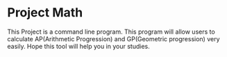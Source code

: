 # Project Math

This Project is a command line program. This program will allow users to calculate AP(Arithmetic Progression) and GP(Geometric progression) very easily.
Hope this tool will help you in your studies.

